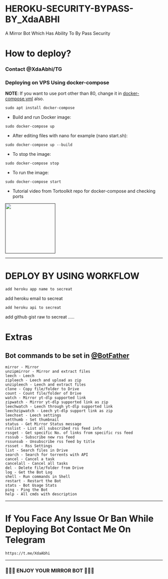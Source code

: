 # HEROKU-SECURITY-BYPASS-BY_XdaABHI
A Mirror Bot Which Has Ability To By Pass Security 
# How to deploy?
### Contact @XdaAbhi/TG

### Deploying on VPS Using docker-compose

**NOTE**: If you want to use port other than 80, change it in [docker-compose.yml](https://github.com/anasty17/mirror-leech-telegram-bot/blob/master/docker-compose.yml) also.

```
sudo apt install docker-compose
```
- Build and run Docker image:
```
sudo docker-compose up
```
- After editing files with nano for example (nano start.sh):
```
sudo docker-compose up --build
```
- To stop the image:
```
sudo docker-compose stop
```
- To run the image:
```
sudo docker-compose start
```
- Tutorial video from Tortoolkit repo for docker-compose and checking ports
<p><a href=""> <img src="[devolopehgf1254](https://telegra.ph/DEPLOY-05-19)" width="160""/></a></p>

------

# DEPLOY BY USING WORKFLOW
```
add heroku app name to secreat
 ```
 add heroku email to secreat
 ```
 add heroku api to secreat
 ```
 add github gist raw  to secreat
 .....
 
# Extras

## Bot commands to be set in [@BotFather](https://t.me/BotFather)

```
mirror - Mirror
unzipmirror - Mirror and extract files
leech - Leech
zipleech - Leech and upload as zip
unzipleech - Leech and extract files
clone - Copy file/folder to Drive
count - Count file/folder of Drive
watch - Mirror yt-dlp supported link
zipwatch - Mirror yt-dlp supported link as zip
leechwatch - Leech through yt-dlp supported link
leechzipwatch - Leech yt-dlp support link as zip
leechset - Leech settings
setthumb - Set thumbnail
status - Get Mirror Status message
rsslist - List all subscribed rss feed info
rssget - Get specific No. of links from specific rss feed
rsssub - Subscribe new rss feed
rssunsub - Unsubscribe rss feed by title
rssset - Rss Settings
list - Search files in Drive
search - Search for torrents with API
cancel - Cancel a task
cancelall - Cancel all tasks
del - Delete file/folder from Drive
log - Get the Bot Log
shell - Run commands in Shell
restart - Restart the Bot
stats - Bot Usage Stats
ping - Ping the Bot
help - All cmds with description
```
------
 
 # If You Face Any Issue Or Ban While Deploying Bot Contact Me On Telegram
```
https://t.me/XdaAbhi
```
------


### 🙂🙂🙂 ENJOY YOUR MIRROR BOT 🙂🙂🙂
